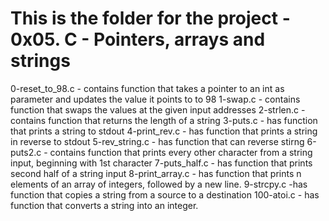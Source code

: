 # This is the folder for the project - 0x05. C - Pointers, arrays and strings
0-reset_to_98.c - contains function that takes a pointer to an int as parameter and updates the value it points to to 98
1-swap.c - contains function that swaps the values at the given input addresses
2-strlen.c - contains function that returns the length of a string
3-puts.c - has function that prints a string to stdout
4-print_rev.c - has function that prints a string in reverse to stdout
5-rev_string.c - has function that can reverse stirng
6-puts2.c - contains function that prints every other character from a string input, beginning with 1st character
7-puts_half.c - has function that prints second half of a string input
8-print_array.c - has function that prints n elements of an array of integers, followed by a new line.
9-strcpy.c -has function that copies a string from a source to a destination
100-atoi.c - has function that converts a string into an integer.
